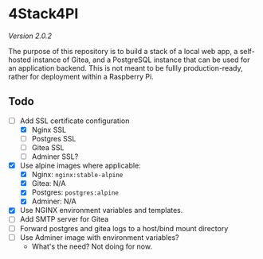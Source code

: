 # 4Stack4PI

_Version 2.0.2_

The purpose of this repository is to build a stack of a local web app, a self-hosted instance of Gitea, and a PostgreSQL instance that can be used for an application backend. This is not meant to be fullly production-ready, rather for deployment within a Raspberry Pi.

## Todo

- [ ] Add SSL certificate configuration
  - [x] Nginx SSL
  - [ ] Postgres SSL
  - [ ] Gitea SSL
  - [ ] Adminer SSL?
- [x] Use alpine images where applicable:
  - [x] Nginx: `nginx:stable-alpine`
  - [x] Gitea: N/A
  - [x] Postgres: `postgres:alpine`
  - [x] Adminer: N/A
- [x] Use NGINX environment variables and templates.
- [ ] Add SMTP server for Gitea
- [ ] Forward postgres and gitea logs to a host/bind mount directory
- [ ] Use Adminer image with environment variables?
  - What's the need? Not doing for now.
